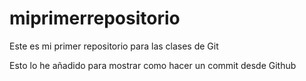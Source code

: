 # miprimerrepositorio
Este es mi primer repositorio para las clases de Git

Esto lo he añadido para mostrar como hacer un commit desde Github
